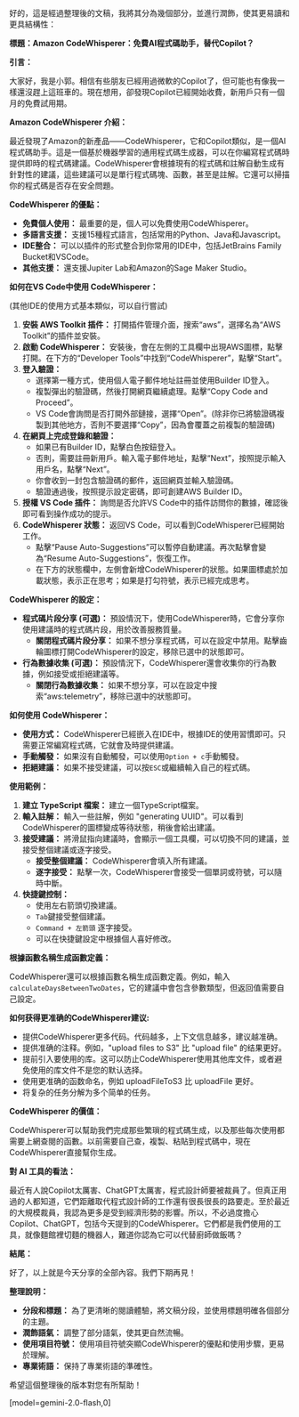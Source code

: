 好的，這是經過整理後的文稿，我將其分為幾個部分，並進行潤飾，使其更易讀和更具結構性：

**標題：Amazon CodeWhisperer：免費AI程式碼助手，替代Copilot？**

**引言：**

大家好，我是小郭。相信有些朋友已經用過微軟的Copilot了，但可能也有像我一樣還沒趕上這班車的。現在想用，卻發現Copilot已經開始收費，新用戶只有一個月的免費試用期。

**Amazon CodeWhisperer 介紹：**

最近發現了Amazon的新產品——CodeWhisperer，它和Copilot類似，是一個AI程式碼助手。這是一個基於機器學習的通用程式碼生成器，可以在你編寫程式碼時提供即時的程式碼建議。CodeWhisperer會根據現有的程式碼和註解自動生成有針對性的建議，這些建議可以是單行程式碼塊、函數，甚至是註解。它還可以掃描你的程式碼是否存在安全問題。

**CodeWhisperer 的優點：**

*   **免費個人使用：** 最重要的是，個人可以免費使用CodeWhisperer。
*   **多語言支援：** 支援15種程式語言，包括常用的Python、Java和Javascript。
*   **IDE整合：** 可以以插件的形式整合到你常用的IDE中，包括JetBrains Family Bucket和VSCode。
*   **其他支援：** 還支援Jupiter Lab和Amazon的Sage Maker Studio。

**如何在VS Code中使用 CodeWhisperer：**

(其他IDE的使用方式基本類似，可以自行嘗試)

1.  **安裝 AWS Toolkit 插件：** 打開插件管理介面，搜索“aws”，選擇名為“AWS Toolkit”的插件並安裝。
2.  **啟動 CodeWhisperer：** 安裝後，會在左側的工具欄中出現AWS圖標，點擊打開。在下方的“Developer Tools”中找到“CodeWhisperer”，點擊“Start”。
3.  **登入驗證：**
    *   選擇第一種方式，使用個人電子郵件地址註冊並使用Builder ID登入。
    *   複製彈出的驗證碼，然後打開網頁繼續處理。點擊“Copy Code and Proceed”。
    *   VS Code會詢問是否打開外部鏈接，選擇“Open”。(除非你已將驗證碼複製到其他地方，否則不要選擇“Copy”，因為會覆蓋之前複製的驗證碼)
4.  **在網頁上完成登錄和驗證：**
    *   如果已有Builder ID，點擊白色按鈕登入。
    *   否則，需要註冊新用戶。輸入電子郵件地址，點擊“Next”，按照提示輸入用戶名，點擊“Next”。
    *   你會收到一封包含驗證碼的郵件，返回網頁並輸入驗證碼。
    *   驗證通過後，按照提示設定密碼，即可創建AWS Builder ID。
5.  **授權 VS Code 插件：** 詢問是否允許VS Code中的插件訪問你的數據，確認後即可看到操作成功的提示。
6.  **CodeWhisperer 狀態：** 返回VS Code，可以看到CodeWhisperer已經開始工作。
    *   點擊“Pause Auto-Suggestions”可以暫停自動建議。再次點擊會變為“Resume Auto-Suggestions”，恢復工作。
    *   在下方的狀態欄中，左側會新增CodeWhisperer的狀態。如果圖標處於加載狀態，表示正在思考；如果是打勾符號，表示已經完成思考。

**CodeWhisperer 的設定：**

*   **程式碼片段分享 (可選)：** 預設情況下，使用CodeWhisperer時，它會分享你使用建議時的程式碼片段，用於改善服務質量。
    *   **關閉程式碼片段分享：** 如果不想分享程式碼，可以在設定中禁用。點擊齒輪圖標打開CodeWhisperer的設定，移除已選中的狀態即可。
*   **行為數據收集 (可選)：** 預設情況下，CodeWhisperer還會收集你的行為數據，例如接受或拒絕建議等。
    *   **關閉行為數據收集：** 如果不想分享，可以在設定中搜索“aws:telemetry”，移除已選中的狀態即可。

**如何使用 CodeWhisperer：**

*   **使用方式：** CodeWhisperer已經嵌入在IDE中，根據IDE的使用習慣即可。只需要正常編寫程式碼，它就會及時提供建議。
*   **手動觸發：** 如果沒有自動觸發，可以使用`Option + c`手動觸發。
*   **拒絕建議：** 如果不接受建議，可以按`ESC`或繼續輸入自己的程式碼。

**使用範例：**

1.  **建立 TypeScript 檔案：** 建立一個TypeScript檔案。
2.  **輸入註解：** 輸入一些註解，例如 "generating UUID"。可以看到CodeWhisperer的圖標變成等待狀態，稍後會給出建議。
3.  **接受建議：** 將滑鼠指向建議時，會顯示一個工具欄，可以切換不同的建議，並接受整個建議或逐字接受。
    *   **接受整個建議：** CodeWhisperer會填入所有建議。
    *   **逐字接受：** 點擊一次，CodeWhisperer會接受一個單詞或符號，可以隨時中斷。
4.  **快捷鍵控制：**
    *   使用左右箭頭切換建議。
    *   `Tab`鍵接受整個建議。
    *   `Command + 左箭頭` 逐字接受。
    *   可以在快捷鍵設定中根據個人喜好修改。

**根據函數名稱生成函數定義：**

CodeWhisperer還可以根據函數名稱生成函數定義。例如，輸入`calculateDaysBetweenTwoDates`，它的建議中會包含參數類型，但返回值需要自己設定。

**如何获得更准确的CodeWhisperer建议:**

* 提供CodeWhisperer更多代码。代码越多，上下文信息越多，建议越准确。
* 提供准确的注释。例如，"upload files to S3" 比 "upload file" 的结果更好。
* 提前引入要使用的库。这可以防止CodeWhisperer使用其他库文件，或者避免使用的库文件不是您的默认选择。
* 使用更准确的函数命名，例如 uploadFileToS3 比 uploadFile 更好。
* 将复杂的任务分解为多个简单的任务。

**CodeWhisperer 的價值：**

CodeWhisperer可以幫助我們完成那些繁瑣的程式碼生成，以及那些每次使用都需要上網查閱的函數。以前需要自己查，複製、粘貼到程式碼中，現在CodeWhisperer直接幫你生成。

**對 AI 工具的看法：**

最近有人說Copilot太厲害、ChatGPT太厲害，程式設計師要被裁員了。但真正用過的人都知道，它們距離取代程式設計師的工作還有很長很長的路要走。至於最近的大規模裁員，我認為更多是受到經濟形勢的影響。所以，不必過度擔心Copilot、ChatGPT，包括今天提到的CodeWhisperer。它們都是我們使用的工具，就像麵館裡切麵的機器人，難道你認為它可以代替廚師做飯嗎？

**結尾：**

好了，以上就是今天分享的全部內容。我們下期再見！

**整理說明：**

*   **分段和標題：** 為了更清晰的閱讀體驗，將文稿分段，並使用標題明確各個部分的主題。
*   **潤飾語氣：** 調整了部分語氣，使其更自然流暢。
*   **使用項目符號：** 使用項目符號突顯CodeWhisperer的優點和使用步驟，更易於理解。
*   **專業術語：** 保持了專業術語的準確性。

希望這個整理後的版本對您有所幫助！

[model=gemini-2.0-flash,0]
